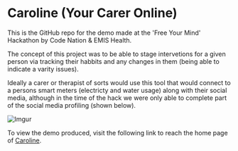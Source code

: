 # Caroline (Your Carer Online)

This is the GitHub repo for the demo made at the 'Free Your Mind' Hackathon by Code Nation & EMIS Health.

The concept of this project was to be able to stage intervetions for a given person via tracking their habbits and any changes in them (being able to indicate a varity issues).

Ideally a carer or therapist of sorts would use this tool that would connect to a persons smart meters (electricty and water usage) along with their social media, although in the time of the hack we were only able to complete part of the social media profiling (shown below).

![Imgur](https://i.imgur.com/AGyGJ5O.jpg)

To view the demo produced, visit the following link to reach the home page of [Caroline](https://sean12697.github.io/caroline/).
